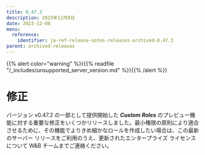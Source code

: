 ```yaml
---
title: 0.47.3
description: 2023年12月8日
date: 2023-12-08
menu:
  reference:
    identifier: ja-ref-release-notes-releases-archived-0.47.3
parent: archived-releases
---
```


{{% alert color="warning" %}}{{% readfile "/_includes/unsupported_server_version.md" %}}{{% /alert %}}

# 修正

バージョン v0.47.2 の一部として提供開始した _**Custom Roles**_ のプレビュー機能に対する重要な修正をいくつかリリースしました。最小権限の原則により適合させるために、その機能でよりきめ細かなロールを作成したい場合は、この最新のサーバー リリースをご利用のうえ、更新されたエンタープライズ ライセンスについて W&B チームまでご連絡ください。